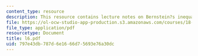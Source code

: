 ```yaml
---
content_type: resource
description: This resource contains lecture notes on Bernstein?s inequality.
file: https://ol-ocw-studio-app-production.s3.amazonaws.com/courses/18-465-topics-in-statistics-statistical-learning-theory-spring-2007/797e43db787d6e1666d75693e76a30dc_l6.pdf
file_type: application/pdf
resourcetype: Document
title: l6.pdf
uid: 797e43db-787d-6e16-66d7-5693e76a30dc
---
```

